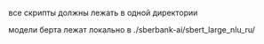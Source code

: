 все скрипты должны лежать в одной директории

модели берта лежат локально в ./sberbank-ai/sbert_large_nlu_ru/
